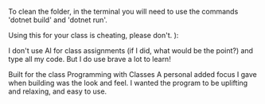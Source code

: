 To clean the folder, in the terminal you will need to use the commands 'dotnet build' and 'dotnet run'.

Using this for your class is cheating, please don't. ):

I don't use AI for class assignments (if I did, what would be the point?) and type all my code. But I do use brave a lot to learn!

 Built for the class Programming with Classes
 A personal added focus I gave when building was the look and feel.
 I wanted the program to be uplifting and relaxing, and easy to use.